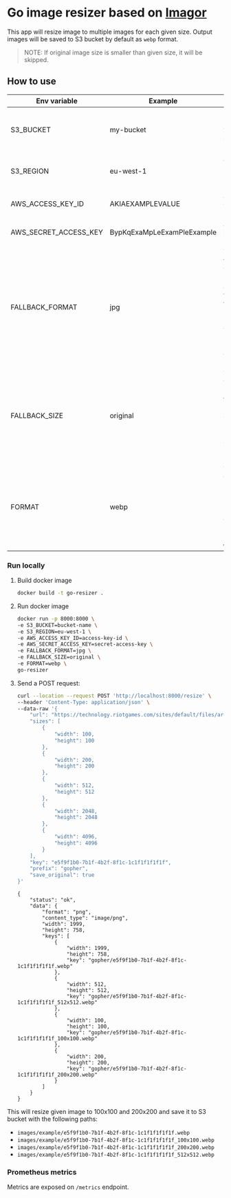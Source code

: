 # Go image resizer based on [Imagor](https://github.com/cshum/imagor)
This app will resize image to multiple images for each given size. 
Output images will be saved to S3 bucket by default as `webp` format.
> NOTE: If original image size is smaller than given size, it will be skipped.


## How to use

| Env variable          | Example                    | Description                                                                                                                                    |
|-----------------------|----------------------------|------------------------------------------------------------------------------------------------------------------------------------------------|
| S3_BUCKET             | my-bucket                  | S3 bucket name where content will be saved                                                                                                     |
| S3_REGION             | eu-west-1                  | AWS S3 bucket region name                                                                                                                      |
| AWS_ACCESS_KEY_ID     | AKIAEXAMPLEVALUE           | AWS credentials ID                                                                                                                             |
| AWS_SECRET_ACCESS_KEY | BypKqExaMpLeExamPleExample | AWS credentials secret                                                                                                                         |
| FALLBACK_FORMAT       | jpg                        | The image format which will be saved as alternative to webp for fallback support, if not set it will be skipped. Possible values: `jpg`, `png` |
| FALLBACK_SIZE         | original                   | The size which will be used for fallback image, example `512x512`, to keep original size use `original`                                        |
| FORMAT                | webp                       | The format which will be used to resize the images. Possible values: `original`, `jpg`, `png`, `webp`                                          |

### Run locally
1. Build docker image
    ```bash
    docker build -t go-resizer .
    ```
2. Run docker image
    ```bash
    docker run -p 8000:8000 \
    -e S3_BUCKET=bucket-name \
    -e S3_REGION=eu-west-1 \
    -e AWS_ACCESS_KEY_ID=access-key-id \
    -e AWS_SECRET_ACCESS_KEY=secret-access-key \
    -e FALLBACK_FORMAT=jpg \
    -e FALLBACK_SIZE=original \
    -e FORMAT=webp \
    go-resizer
    ```
3. Send a POST request:

    ```bash
    curl --location --request POST 'http://localhost:8000/resize' \
    --header 'Content-Type: application/json' \
    --data-raw '{
        "url": "https://technology.riotgames.com/sites/default/files/articles/116/golangheader.png",
        "sizes": [
            {
                "width": 100,
                "height": 100
            },
            {
                "width": 200,
                "height": 200
            },
            {
                "width": 512,
                "height": 512
            },
            {
                "width": 2048,
                "height": 2048
            },
            {
                "width": 4096,
                "height": 4096
            }
        ],
        "key": "e5f9f1b0-7b1f-4b2f-8f1c-1c1f1f1f1f1f",
        "prefix": "gopher",
        "save_original": true
    }'
    ```
    
    ```
    {
        "status": "ok",
        "data": {
            "format": "png",
            "content_type": "image/png",
            "width": 1999,
            "height": 758,
            "keys": [
                {
                    "width": 1999,
                    "height": 758,
                    "key": "gopher/e5f9f1b0-7b1f-4b2f-8f1c-1c1f1f1f1f1f.webp"
                },
                {
                    "width": 512,
                    "height": 512,
                    "key": "gopher/e5f9f1b0-7b1f-4b2f-8f1c-1c1f1f1f1f1f_512x512.webp"
                },
                {
                    "width": 100,
                    "height": 100,
                    "key": "gopher/e5f9f1b0-7b1f-4b2f-8f1c-1c1f1f1f1f1f_100x100.webp"
                },
                {
                    "width": 200,
                    "height": 200,
                    "key": "gopher/e5f9f1b0-7b1f-4b2f-8f1c-1c1f1f1f1f1f_200x200.webp"
                }
            ]
        }
    }
    ```

This will resize given image to 100x100 and 200x200 and save it to S3 bucket with the following paths:
* `images/example/e5f9f1b0-7b1f-4b2f-8f1c-1c1f1f1f1f1f.webp`
* `images/example/e5f9f1b0-7b1f-4b2f-8f1c-1c1f1f1f1f1f_100x100.webp`
* `images/example/e5f9f1b0-7b1f-4b2f-8f1c-1c1f1f1f1f1f_200x200.webp`
* `images/example/e5f9f1b0-7b1f-4b2f-8f1c-1c1f1f1f1f1f_512x512.webp`

### Prometheus metrics

Metrics are exposed on `/metrics` endpoint.